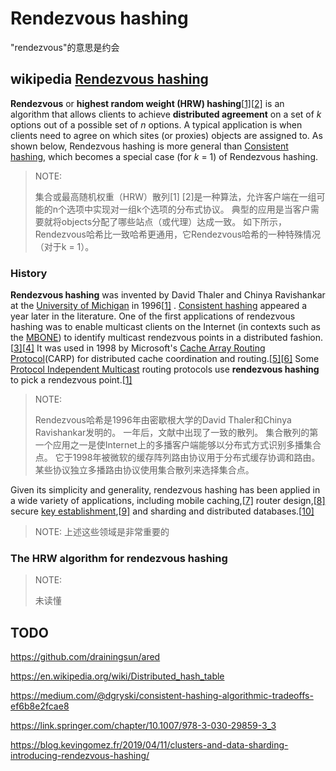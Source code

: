 # Rendezvous hashing

"rendezvous"的意思是约会

## wikipedia [Rendezvous hashing](https://en.wikipedia.org/wiki/Rendezvous_hashing)

**Rendezvous** or **highest random weight (HRW) hashing**[[1\]](https://en.wikipedia.org/wiki/Rendezvous_hashing#cite_note-:0-1)[[2\]](https://en.wikipedia.org/wiki/Rendezvous_hashing#cite_note-:1-2) is an algorithm that allows clients to achieve **distributed agreement** on a set of *k* options out of a possible set of *n* options. A typical application is when clients need to agree on which sites (or proxies) objects are assigned to. As shown below, Rendezvous hashing is more general than [Consistent hashing](https://en.wikipedia.org/wiki/Consistent_hashing), which becomes a special case (for *k* = 1) of Rendezvous hashing.

> NOTE: 
>
> 集合或最高随机权重（HRW）散列[1] [2]是一种算法，允许客户端在一组可能的n个选项中实现对一组k个选项的分布式协议。 典型的应用是当客户需要就将objects分配了哪些站点（或代理）达成一致。 如下所示，Rendezvous哈希比一致哈希更通用，它Rendezvous哈希的一种特殊情况（对于k = 1）。

### History

**Rendezvous hashing** was invented by David Thaler and Chinya Ravishankar at the [University of Michigan](https://en.wikipedia.org/wiki/University_of_Michigan) in 1996[[1\]](https://en.wikipedia.org/wiki/Rendezvous_hashing#cite_note-:0-1) . [Consistent hashing](https://en.wikipedia.org/wiki/Consistent_hashing) appeared a year later in the literature. One of the first applications of rendezvous hashing was to enable multicast clients on the Internet (in contexts such as the [MBONE](https://en.wikipedia.org/wiki/MBONE)) to identify multicast rendezvous points in a distributed fashion.[[3\]](https://en.wikipedia.org/wiki/Rendezvous_hashing#cite_note-3)[[4\]](https://en.wikipedia.org/wiki/Rendezvous_hashing#cite_note-4) It was used in 1998 by Microsoft's [Cache Array Routing Protocol](https://en.wikipedia.org/wiki/Cache_Array_Routing_Protocol)(CARP) for distributed cache coordination and routing.[[5\]](https://en.wikipedia.org/wiki/Rendezvous_hashing#cite_note-carp-5)[[6\]](https://en.wikipedia.org/wiki/Rendezvous_hashing#cite_note-6) Some [Protocol Independent Multicast](https://en.wikipedia.org/wiki/Protocol_Independent_Multicast) routing protocols use **rendezvous hashing** to pick a rendezvous point.[[1\]](https://en.wikipedia.org/wiki/Rendezvous_hashing#cite_note-:0-1)

> NOTE: 
>
> Rendezvous哈希是1996年由密歇根大学的David Thaler和Chinya Ravishankar发明的。 一年后，文献中出现了一致的散列。 集合散列的第一个应用之一是使Internet上的多播客户端能够以分布式方式识别多播集合点。 它于1998年被微软的缓存阵列路由协议用于分布式缓存协调和路由。 某些协议独立多播路由协议使用集合散列来选择集合点。

Given its simplicity and generality, rendezvous hashing has been applied in a wide variety of applications, including mobile caching,[[7\]](https://en.wikipedia.org/wiki/Rendezvous_hashing#cite_note-7) router design,[[8\]](https://en.wikipedia.org/wiki/Rendezvous_hashing#cite_note-8) secure [key establishment](https://en.wikipedia.org/wiki/Key_establishment),[[9\]](https://en.wikipedia.org/wiki/Rendezvous_hashing#cite_note-foisting-9) and sharding and distributed databases.[[10\]](https://en.wikipedia.org/wiki/Rendezvous_hashing#cite_note-10)

> NOTE: 上述这些领域是非常重要的

### The HRW algorithm for rendezvous hashing

> NOTE: 
>
> 未读懂



## TODO

https://github.com/drainingsun/ared

https://en.wikipedia.org/wiki/Distributed_hash_table

https://medium.com/@dgryski/consistent-hashing-algorithmic-tradeoffs-ef6b8e2fcae8


https://link.springer.com/chapter/10.1007/978-3-030-29859-3_3

https://blog.kevingomez.fr/2019/04/11/clusters-and-data-sharding-introducing-rendezvous-hashing/



